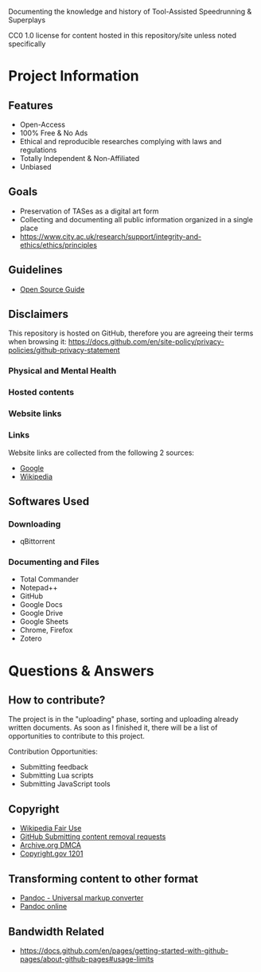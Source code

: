Documenting the knowledge and history of Tool-Assisted Speedrunning & Superplays

CC0 1.0 license for content hosted in this repository/site unless noted specifically

# Project Information
## Features
- Open-Access
- 100% Free & No Ads
- Ethical and reproducible researches complying with laws and regulations
- Totally Independent & Non-Affiliated
- Unbiased

## Goals
- Preservation of TASes as a digital art form
- Collecting and documenting all public information organized in a single place
- https://www.city.ac.uk/research/support/integrity-and-ethics/ethics/principles


## Guidelines
- [Open Source Guide](https://opensource.guide/)

## Disclaimers
This repository is hosted on GitHub, therefore you are agreeing their terms when browsing it: https://docs.github.com/en/site-policy/privacy-policies/github-privacy-statement

### Physical and Mental Health

### Hosted contents

### Website links

### Links
Website links are collected from the following 2 sources:
- [Google](https://www.google.com)
- [Wikipedia](https://www.wikipedia.com)

## Softwares Used
### Downloading
- qBittorrent
### Documenting and Files
- Total Commander
- Notepad++
- GitHub
- Google Docs
- Google Drive
- Google Sheets
- Chrome, Firefox
- Zotero

# Questions & Answers	
## How to contribute?
The project is in the "uploading" phase, sorting and uploading already written documents. As soon as I finished it, there will be a list of opportunities to contribute to this project.

Contribution Opportunities:
- Submitting feedback
- Submitting Lua scripts
- Submitting JavaScript tools

## Copyright
- [Wikipedia Fair Use](https://en.wikipedia.org/wiki/Fair_use)
- [GitHub Submitting content removal requests](https://docs.github.com/en/site-policy/content-removal-policies/submitting-content-removal-requests)
- [Archive.org DMCA](https://archive.org/about/dmca.php)
- [Copyright.gov 1201](https://www.copyright.gov/1201/)

## Transforming content to other format
- [Pandoc - Universal markup converter](https://github.com/jgm/pandoc)
- [Pandoc online](https://pandoc.org/try/?text=&from=markdown&to=mediawiki)

## Bandwidth Related
- https://docs.github.com/en/pages/getting-started-with-github-pages/about-github-pages#usage-limits